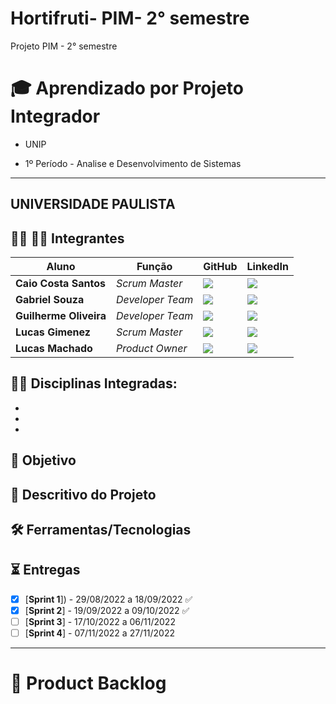 # Hortifruti- PIM- 2° semestre
Projeto PIM - 2° semestre


# 🎓 Aprendizado por Projeto Integrador
* UNIP

* 1º Período - Analise e Desenvolvimento de Sistemas

-----------------------------------------------------------------------------------------------------------------------------------------------------------


## UNIVERSIDADE PAULISTA


## 👨‍💻 👩‍💻 Integrantes

| Aluno            | Função           | GitHub                                                         | LinkedIn                                              |
| ---------------- | ---------------- | -------------------------------------------------------------- | ----------------------------------------------------- |
|__Caio Costa Santos__   | *Scrum Master*  | [![](https://bit.ly/3f9Xo0P)](https://github.com/BrendelMarques)| [![](https://bit.ly/2P1ZogM)](https://www.linkedin.com/in/brendel-marques-4bb1b3148/) |
|__Gabriel Souza__  | *Developer Team* | [![](https://bit.ly/3f9Xo0P)](https://github.com/CristineGomes)  | [![](https://bit.ly/2P1ZogM)](https://www.linkedin.com/in/cristine-cordeiro-467a9620b) |
|__Guilherme Oliveira__| *Developer Team* | [![](https://bit.ly/3f9Xo0P)](https://github.com/Gustavo394)      | [![](https://bit.ly/2P1ZogM)](https://www.linkedin.com/in/gustavo-h8-silva) |
|__Lucas Gimenez__ | *Scrum Master* | [![](https://bit.ly/3f9Xo0P)](https://github.com/laroyprado)   | [![](https://bit.ly/2P1ZogM)](https://www.linkedin.com/in/laroyprado/) |
|__Lucas Machado__| *Product Owner* | [![](https://bit.ly/3f9Xo0P)](https://github.com/LucasMachado12) | [![](https://bit.ly/2P1ZogM)](https://www.linkedin.com/in/pabloo-cunha/) |





## 👨‍🏫 Disciplinas Integradas:

- 
- 
- 

## 🎯 Objetivo


## 💬 Descritivo do Projeto



## 🛠️ Ferramentas/Tecnologias




## ⏳ Entregas

- [X] [**Sprint 1**]) - 29/08/2022 a 18/09/2022 ✅
- [X] [**Sprint 2**] - 19/09/2022 a 09/10/2022 ✅
- [ ] [**Sprint 3**] - 17/10/2022 a 06/11/2022
- [ ] [**Sprint 4**] - 07/11/2022 a 27/11/2022

-------------------------------------------------------------------------------------------------------------------------------------------------------------------



# 📝 Product Backlog



